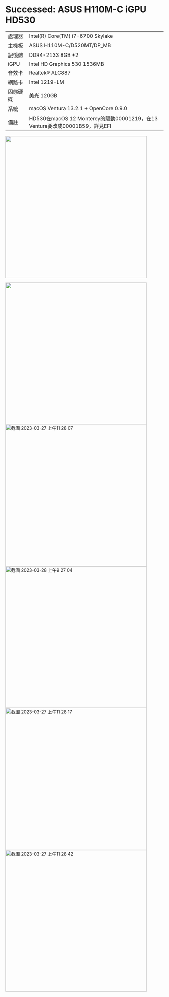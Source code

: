# Successed: ASUS H110M-C iGPU HD530
<table>
  <tr>
    <td>處理器</td><td>Intel(R) Core(TM) i7-6700 Skylake</td>
  </tr>
  <tr>
    <td>主機板</td><td>ASUS H110M-C/D520MT/DP_MB</td>
  </tr>
  <tr>  
    <td>記憶體</td><td>DDR4-2133 8GB *2</td>
  </tr>
  <tr>
    <td>iGPU</td><td>Intel HD Graphics 530 1536MB</td>
  <tr>  
  <tr>
    <td>音效卡</td><td>Realtek® ALC887</td>
  <tr>
  <tr>
    <td>網路卡</td><td>Intel 1219-LM</td>
  <tr>  
    <td>固態硬碟</td><td>美光 120GB</td>
  </tr>
  <tr>
    <td>系統</td><td>macOS Ventura 13.2.1 + OpenCore 0.9.0</td>
  </tr>
  <tr>
  <td>備註</td><td>HD530在macOS 12 Monterey的驅動00001219，在13 Ventura要改成00001B59，詳見EFI</td>
  </tr>
</table>

<img width="450" src="https://user-images.githubusercontent.com/79300809/228152885-0914b2ac-b5ba-4ba6-950b-c7682795d393.png"><br>

<img width="450" src="https://user-images.githubusercontent.com/79300809/228103744-f2e183b5-a119-4de1-8812-1a3828c3fb0c.png"><br>
<img width="450" alt="截圖 2023-03-27 上午11 28 07" src="https://user-images.githubusercontent.com/79300809/228103928-d8944021-6976-4b1e-8e3d-1970c2f01e6f.png"><br>
<img width="450" alt="截圖 2023-03-28 上午9 27 04" src="https://user-images.githubusercontent.com/79300809/228104008-74c32cef-46c4-40a7-8269-390b4361e601.png"><br>
<img width="450" alt="截圖 2023-03-27 上午11 28 17" src="https://user-images.githubusercontent.com/79300809/228104121-b7f0e742-269a-4675-b1c0-6df20bb289fc.png">
<img width="450" alt="截圖 2023-03-27 上午11 28 42" src="https://user-images.githubusercontent.com/79300809/228104152-d7b97289-87f8-4d47-9ff1-96c78da6ad09.png">






